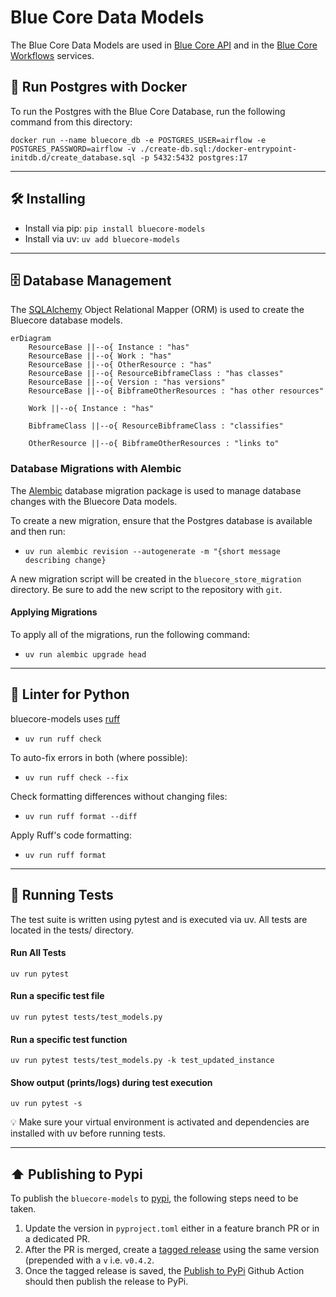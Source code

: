 # Blue Core Data Models
The Blue Core Data Models are used in [Blue Core API](https://github.com/blue-core-lod/bluecore_api) 
and in the [Blue Core Workflows](https://github.com/blue-core-lod/bluecore-workflows) services.  

## 🐳 Run Postgres with Docker
To run the Postgres with the Blue Core Database, run the following command from this directory:

`docker run --name bluecore_db -e POSTGRES_USER=airflow -e POSTGRES_PASSWORD=airflow -v ./create-db.sql:/docker-entrypoint-initdb.d/create_database.sql -p 5432:5432 postgres:17`

---

## 🛠️ Installing
- Install via pip: `pip install bluecore-models`
- Install via uv: `uv add bluecore-models`

---

## 🗄️ Database Management
The [SQLAlchemy](https://www.sqlalchemy.org/) Object Relational Mapper (ORM) is used to create
the Bluecore database models. 

```mermaid
erDiagram
    ResourceBase ||--o{ Instance : "has"
    ResourceBase ||--o{ Work : "has"
    ResourceBase ||--o{ OtherResource : "has"
    ResourceBase ||--o{ ResourceBibframeClass : "has classes"
    ResourceBase ||--o{ Version : "has versions"
    ResourceBase ||--o{ BibframeOtherResources : "has other resources"

    Work ||--o{ Instance : "has"
    
    BibframeClass ||--o{ ResourceBibframeClass : "classifies"
    
    OtherResource ||--o{ BibframeOtherResources : "links to"
```

### Database Migrations with Alembic
The [Alembic](https://alembic.sqlalchemy.org/en/latest/) database migration package is used
to manage database changes with the Bluecore Data models.

To create a new migration, ensure that the Postgres database is available and then run:
- `uv run alembic revision --autogenerate -m "{short message describing change}`

A new migration script will be created in the `bluecore_store_migration` directory. Be sure
to add the new script to the repository with `git`.

#### Applying Migrations
To apply all of the migrations, run the following command:
- `uv run alembic upgrade head`

---

## 🧹 Linter for Python 
bluecore-models uses [ruff](https://docs.astral.sh/ruff/)
- `uv run ruff check`

To auto-fix errors in both (where possible):
- `uv run ruff check --fix`

Check formatting differences without changing files:
- `uv run ruff format --diff`

Apply Ruff's code formatting:
- `uv run ruff format`

---

## 🧪 Running Tests
The test suite is written using pytest and is executed via uv.
All tests are located in the tests/ directory.

#### Run All Tests
`uv run pytest`

#### Run a specific test file
`uv run pytest tests/test_models.py`

#### Run a specific test function
`uv run pytest tests/test_models.py -k test_updated_instance`

#### Show output (prints/logs) during test execution
`uv run pytest -s`

💡 Make sure your virtual environment is activated and dependencies are installed with uv before running tests.

---

## ⬆️ Publishing to Pypi
To publish the `bluecore-models` to [pypi](https://pypi.org/project/bluecore-models/), the
following steps need to be taken. 

1. Update the version in `pyproject.toml` either in a feature branch PR or in a
   dedicated PR.
2. After the PR is merged, create a [tagged release](https://github.com/blue-core-lod/bluecore-models/releases) 
   using the same version (prepended with a `v` i.e. `v0.4.2`.
3. Once the tagged release is saved, the [Publish to PyPi](https://github.com/blue-core-lod/bluecore-models/actions/workflows/publish.yml)
   Github Action should then publish the release to PyPi. 

